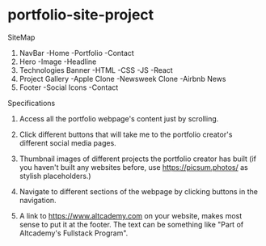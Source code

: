 # portfolio-site-project

SiteMap

1. NavBar
   -Home
   -Portfolio
   -Contact
2. Hero
   -Image
   -Headline
3. Technologies Banner
   -HTML
   -CSS
   -JS
   -React
4. Project Gallery
   -Apple Clone
   -Newsweek Clone
   -Airbnb News
5. Footer
   -Social Icons
   -Contact

Specifications

1. Access all the portfolio webpage's content just by scrolling.

2. Click different buttons that will take me to the portfolio creator's different social media pages.

3. Thumbnail images of different projects the portfolio creator has built (if you haven't built any websites before, use https://picsum.photos/ as stylish placeholders.)

4. Navigate to different sections of the webpage by clicking buttons in the navigation.

5. A link to https://www.altcademy.com on your website, makes most sense to put it at the footer. The text can be something like "Part of Altcademy's Fullstack Program".
